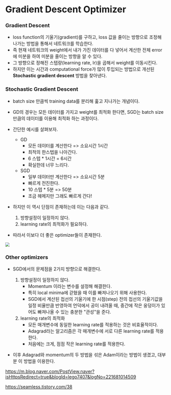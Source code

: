 # Gradient Descent Optimizer

### Gradient Descent

* loss function의 기울기(gradient)를 구하고, loss 값을 줄이는 방향으로 조정해 나가는 방법을 통해서 네트워크를 학습한다.
* 즉 현재 네트워크의 weight에서 내가 가진 데이터를 다 넣어서 계산한 전체 error에 미분을 하여 미분을 줄이는 방향을 알 수 있다.
* 그 방향으로 정해진 스텝량(learning rate, lr)을 곱해서 weight를 이동시킨다.
* 하지만 이는 시간과 computational force가 많이 투입되는 방법으로 개선된 **Stochastic gradient descent** 방법을 찾아낸다.



### Stochastic Gradient Descent

* batch size 만큼씩 training data를 분리해 훑고 지나가는 개념이다.
* GD의 경우는 모든 데이터를 가지고 weight를 최적화 한다면, SGD는 batch size만큼의 데이터를 이용해 최적화 하는 과정이다.
* 간단한 예시를 살펴보자.
  - GD
    - 모든 데이터를 계산한다 => 소요시간 1시간
    - 최적의 한스텝을 나아간다.
    - 6 스텝 * 1시간 = 6시간
    - 확실한데 너무 느리다.
  - SGD
    - 일부 데이터만 계산한다 => 소요시간 5분
    - 빠르게 전진한다.
    - 10 스텝 * 5분 => 50분
    - 조금 헤메지만 그래도 빠르게 간다!

* 하지만 이 역시 단점이 존재하는데 이는 다음과 같다.
  1. 방향설정이 일정하지 않다.
  2. learning rate의 최적화가 필요하다.
* 따라서 이보다 더 좋은 optimizer들이 존재한다.

<img src="https://user-images.githubusercontent.com/84625523/126278689-822f457c-50ed-497d-a9c7-048a0d505e11.png" style="zoom:80%;" />

### Other optimizers

* SGD에서의 문제점을 2가지 방향으로 해결한다.
  1. 방향설정이 일정하지 않다.
     * Momentum 이라는 변수를 설정해 해결한다.
     * 특히 local minima에 갇혔을 때 이를 빠져나오기 위해 사용한다.
     * SGD에서 계산된 접선의 기울기에 한 시점(step) 전의 접선의 기울기값을 일정 비율만큼 반영하여 언덕에서 공이 내려올 때, 중간에 작은 웅덩이가 있어도 빠져나올 수 있는 충분한 "관성"을 준다.
  2. learning rate의 최적화
     * 모든 매개변수에 동일한 learning rate를 적용하는 것은 비효율적이다.
     * Adagrad라는 알고리즘은 각 매개변수에 서로 다른 learning rate를 적용한다.
     * 처음에는 크게, 점점 작은 learning rate를 적용한다.



* 이후 Adagrad와 momentum의 두 방법을 섞은 Adam이라는 방법이 생겼고, 대부분 이 방법을 이용한다.



https://m.blog.naver.com/PostView.naver?isHttpsRedirect=true&blogId=lego7407&logNo=221681014509

https://seamless.tistory.com/38